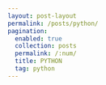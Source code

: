 ```yaml
---
layout: post-layout
permalink: /posts/python/
pagination:
  enabled: true
  collection: posts
  permalink: /:num/
  title: PYTHON
  tag: python
---
```

